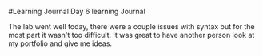 #Learning Journal Day 6
learning Journal

The lab went well today, there were a couple issues with syntax but for the most part it wasn't too difficult. It was great to have another person look at my portfolio and give me ideas.  
